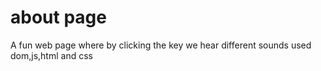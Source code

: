 # about page 
A fun web page where by clicking the key we hear different sounds used dom,js,html and css
